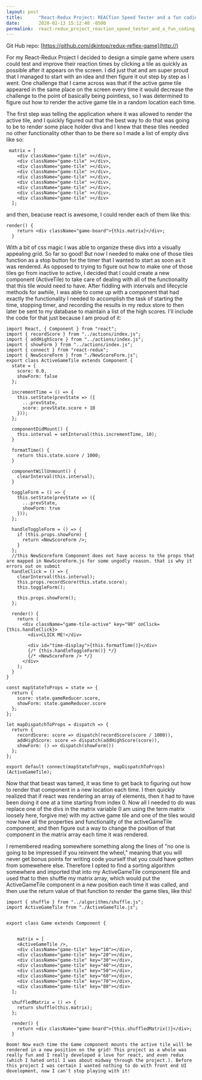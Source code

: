 ```yaml
---
layout: post
title:      "React-Redux Project: REACTion Speed Tester and a fun coding challenge "
date:       2020-02-13 15:12:40 -0500
permalink:  react-redux_project_reaction_speed_tester_and_a_fun_coding_challenge
---
```



Git Hub repo: [https://github.com/dkintop/redux-reflex-game](http://)


For my React-Redux Project I decided to design a simple game where users could test and improve their reaction times by clicking a tile as quickly as possible after it appears on the screen. I did just that and am super proud that I managed to start with an idea and then figure it out step by step as I went. One challenge that I came across was that if the active game tile appeared in the same place on the screen every time it would decrease the challenge to the point of basically being pointless, so I was determined to figure out how to render the active game tile in a random location each time. 

The first step was telling the application where it was allowed to render the active tile, and I quickly figured out that the best way to do that was going to be to render some place holder divs and I knew that these tiles needed no other functionality other than to be there so I made a list of empty divs like so:

```
 matrix = [
    <div className="game-tile" ></div>,
    <div className="game-tile" ></div>,
    <div className="game-tile" ></div>,
    <div className="game-tile" ></div>,
    <div className="game-tile" ></div>,
    <div className="game-tile" ></div>,
    <div className="game-tile" ></div>,
    <div className="game-tile" ></div>,
    <div className="game-tile" ></div>
  ];
```

and then, beacuse react is awesome, I could render each of them like this:

```
render() {
    return <div className="game-board">{this.matrix}</div>;
  }
```

With a bit of css magic I was able to organize these divs into a visually appealing grid. So far so good! But now I needed to make one of those tiles function as a stop button for the timer that I wanted to start as soon as it was rendered. As opposed to trying to figure out how to make one of those tiles go from inactive to active, I decided that I could create a new component (ActiveTile)  to take care of dealing with all of the functionality that this tile would need to have.   After fiddling with intervals and lifecycle methods for awhile, I was able to come up with a component that had exactly the functionality I needed to accomplish the task of starting the time, stopping timer, and recording the results in my redux store to then later be sent to my database to maintain a list of the high scores. I'll include the code for that just because I am proud of it: 

```
import React, { Component } from "react";
import { recordScore } from "../actions/index.js";
import { addHighScore } from "../actions/index.js";
import { showForm } from "../actions/index.js";
import { connect } from "react-redux";
import { NewScoreForm } from "./NewScoreForm.js";
export class ActiveGameTile extends Component {
  state = {
    score: 0.0,
    showForm: false
  };

  incrementTime = () => {
    this.setState(prevState => ({
      ...prevState,
      score: prevState.score + 10
    }));
  };

  componentDidMount() {
    this.interval = setInterval(this.incrementTime, 10);
  }

  formatTime() {
    return this.state.score / 1000;
  }

  componentWillUnmount() {
    clearInterval(this.interval);
  }

  toggleForm = () => {
    this.setState(prevState => ({
      ...prevState,
      showForm: true
    }));
  };

  handleToggleForm = () => {
    if (this.props.showForm) {
      return <NewScoreForm />;
    }
  };
  //this NewScoreform Component does not have access to the props that are mapped in NewScoreForm.js for some ungodly reason. that is why it errors out on submit
  handleClick = () => {
    clearInterval(this.interval);
    this.props.recordScore(this.state.score);
    this.toggleForm();

    this.props.showForm();
  };

  render() {
    return (
      <div className="game-tile-active" key="90" onClick={this.handleClick}>
        <div>CLICK ME!</div>

        <div id="time-display">{this.formatTime()}</div>
        {/* {this.handleToggleForm()} */}
        {/* <NewScoreForm /> */}
      </div>
    );
  }
}

const mapStateToProps = state => {
  return {
    score: state.gameReducer.score,
    showForm: state.gameReducer.score
  };
};

let mapDispatchToProps = dispatch => {
  return {
    recordScore: score => dispatch(recordScore(score / 1000)),
    addHighScore: score => dispatch(addHighScore(score)),
    showForm: () => dispatch(showForm())
  };
};

export default connect(mapStateToProps, mapDispatchToProps)(ActiveGameTile);
```


Now that that beast was tamed, it was time to get back to figuring out how to render that component in a new location each time. I then quickly realized that if react was rendering an array of elements, then it had to have been doing it one at a time starting from index 0. Now all I needed to do was replace one of the divs in the matrix variable (I am using the term matrix loosely here, forgive me) with my active game tile and one of the tiles would now have all the properties and functionality of the activeGameTile component, and then figure out a way to change the position of that component in the matrix array each time it was rendered. 

I remembered reading somewhere something along the lines of "no one is going to be impressed if you reinvent the wheel," meaning that you will never get bonus points for writing code yourself that you could have gotten from somewehere else. Therefore I opted to find a sorting algorithm somewhere and imported that into my ActiveGameTile component file and used that to then shuffle my matrix array, which would put the ActiveGameTile component in a new position each time it was called, and then use the return value of that function to render the game tiles, like this! 


```
import { shuffle } from "../algorithms/shuffle.js";
import ActiveGameTile from "./ActiveGameTile.js";


export class Game extends Component {
  
	
	matrix = [
    <ActiveGameTile />,
    <div className="game-tile" key="10"></div>,
    <div className="game-tile" key="20"></div>,
    <div className="game-tile" key="30"></div>,
    <div className="game-tile" key="40"></div>,
    <div className="game-tile" key="50"></div>,
    <div className="game-tile" key="60"></div>,
    <div className="game-tile" key="70"></div>,
    <div className="game-tile" key="80"></div>
  ];

  shuffledMatrix = () => {
    return shuffle(this.matrix);
  };

  render() {
    return <div className="game-board">{this.shuffledMatrix()}</div>;
  }
```
	

	Boom! Now each time the Game component mounts the active tile will be rendered in a new position on the grid! This project as a whole was really fun and I really developed a love for react, and even redux (which I hated until I was about midway through the project.). Before this project I was certain I wanted nothing to do with front end UI development, now I can't stop playing with it! 
